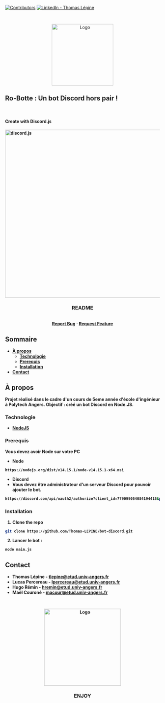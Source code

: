 [![Contributors][contributors-shield]][contributors-url]
[![LinkedIn - Thomas Lépine][linkedin-shield]][linkedin-url]
<!-- [![Issues][issues-shield]][issues-url] -->

<!-- PROJECT LOGO -->
<br />
<p align="center">

  <img src="https://github.com/Thomas-LEPINE/bot-discord/blob/main/assets/images/logo_ro-botte2.png" alt="Logo" width="200">
  <h2><b>Ro-Botte<b> : Un bot Discord hors pair !</h2>
  <br />
  <h4>Create with Discord.js</h4>
  <a href="https://discord.js.org" alt="logo discord.js"><img align="center" src="https://discord.js.org/static/logo.svg" width="546" alt="discord.js" /></a>

  <h3 align="center">README</h3>

  <p align="center">
    <br />
    <a href="https://github.com/Thomas-LEPINE/bot-discord/issues">Report Bug</a>
    ·
    <a href="https://github.com/Thomas-LEPINE/bot-discord/issues">Request Feature</a>
  </p>
</p>

<!-- TABLE OF CONTENTS -->
## Sommaire

* [À propos](#à-propos)
  * [Technologie](#technologie)
  * [Prerequis](#prerequis)
  * [Installation](#installation)
* [Contact](#contact)


<!-- ABOUT THE PROJECT -->
## À propos

Projet réalisé dans le cadre d'un cours de 5eme année d'école d'ingénieur à Polytech Angers. Objectif : créé un bot Discord en Node.JS.

### Technologie

* [NodeJS](https://nodejs.org/fr/)

### Prerequis

Vous devez avoir Node sur votre PC 
* Node
```sh
https://nodejs.org/dist/v14.15.1/node-v14.15.1-x64.msi
```
* Discord
 * Vous devez être administrateur d'un serveur Discord pour pouvoir ajouter le bot.
```sh
https://discord.com/api/oauth2/authorize?client_id=779099054084194415&permissions=8&scope=bot
```

### Installation

1. Clone the repo
```sh
git clone https://github.com/Thomas-LEPINE/bot-discord.git
```
2. Lancer le bot :
```sh
node main.js
```

<!-- CONTACT -->
## Contact

* Thomas Lépine - tlepine@etud.univ-angers.fr
* Lucas Percereau - lpercereau@etud.univ-angers.fr
* Hugo Rémin - hremin@etud.univ-angers.fr
* Maël Couroné - macour@etud.univ-angers.fr

<br />
<p align="center">
  <img src="https://github.com/Thomas-LEPINE/bot-discord/blob/main/assets/images/logo_ro-botte1.png" alt="Logo" width="250">

  <h3 align="center">ENJOY</h3>
</p>

<!-- MARKDOWN LINKS & IMAGES -->
[contributors-shield]: https://img.shields.io/github/contributors/othneildrew/Best-README-Template.svg?style=flat-square
[contributors-url]: https://github.com/Thomas-LEPINE/bot-discord/graphs/contributors
[forks-shield]: https://img.shields.io/github/forks/othneildrew/Best-README-Template.svg?style=flat-square
[forks-url]: https://github.com/Thomas-LEPINE/bot-discord/network/members
[issues-shield]: https://img.shields.io/github/issues/othneildrew/Best-README-Template.svg?style=flat-square
[issues-url]: https://github.com/Thomas-LEPINE/bot-discord/issues
[linkedin-shield]: https://img.shields.io/badge/-LinkedIn-black.svg?style=flat-square&logo=linkedin&colorB=555
[linkedin-url]: https://www.linkedin.com/in/thomas-l%C3%A9pine/
